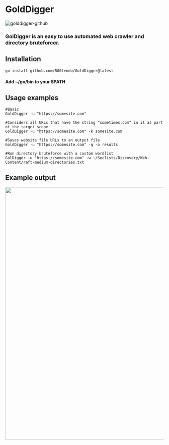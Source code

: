 # GoldDigger
![golddigger-github](https://github.com/R00tendo/GoldDigger/assets/72181445/d47ceace-cb86-4c6c-b430-50880356b19e)

### GolDigger is an easy to use automated web crawler and directory bruteforcer.

## Installation
```
go install github.com/R00tendo/GoldDigger@latest
```

#### Add ~/go/bin to your $PATH

## Usage examples
```
#Basic 
GoldDigger -u "https://somesite.com"

#Considers all URLs that have the string "sometimes.com" in it as part of the target scope
GoldDigger -u "https://somesite.com" -k somesite.com

#Saves website file URLs to an output file
GoldDigger -u "https://somesite.com" -q -o results

#Run directory bruteforce with a custom wordlist
GolDigger -u "https://somesite.com" -w ~/Seclists/Discovery/Web-Content/raft-medium-directories.txt
```

## Example output
<img src="https://github.com/R00tendo/GoldDigger/assets/72181445/e5bc1f82-13a6-4964-a555-62a87f88b0ca" width=800></img>
